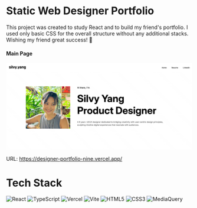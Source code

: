 # Static Web Designer Portfolio 
This project was created to study React and to build my friend's portfolio.
I used only basic CSS for the overall structure without any additional stacks.
Wishing my friend great success! 🚀

#### Main Page
![img.png](img.png)

URL: https://designer-portfolio-nine.vercel.app/

# Tech Stack
![React](https://img.shields.io/badge/React-61DAFB?style=flat-square&logo=React&logoColor=white)
![TypeScript](https://img.shields.io/badge/TypeScript-3178C6?style=flat-square&logo=TypeScript&logoColor=white)
![Vercel](https://img.shields.io/badge/Vercel-000000?style=flat-square&logo=Vercel&logoColor=white)
![Vite](https://img.shields.io/badge/Vite-646CFF?style=flat-square&logo=Vite&logoColor=white)
![HTML5](https://img.shields.io/badge/HTML5-E34F26?style=flat-square&logo=HTML5&logoColor=white)
![CSS3](https://img.shields.io/badge/CSS3-1572B6?style=flat-square&logo=CSS3&logoColor=white)
![MediaQuery](https://img.shields.io/badge/MediaQuery-FF4081?style=flat-square&logo=css3&logoColor=white)




